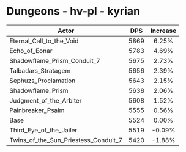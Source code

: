 # Dungeons - hv-pl - kyrian
| Actor | DPS | Increase |
|---|:---:|:---:|
|Eternal_Call_to_the_Void|5869|6.25%|
|Echo_of_Eonar|5783|4.69%|
|Shadowflame_Prism_Conduit_7|5675|2.73%|
|Talbadars_Stratagem|5656|2.39%|
|Sephuzs_Proclamation|5643|2.15%|
|Shadowflame_Prism|5638|2.06%|
|Judgment_of_the_Arbiter|5608|1.52%|
|Painbreaker_Psalm|5555|0.56%|
|Base|5524|0.00%|
|Third_Eye_of_the_Jailer|5519|-0.09%|
|Twins_of_the_Sun_Priestess_Conduit_7|5420|-1.88%|
